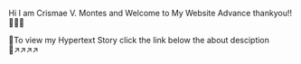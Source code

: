 Hi I am Crismae V. Montes and Welcome to My Website Advance thankyou!!🥰🏳️‍🌈

📌To view my Hypertext Story click the link below the about desciption 🔗↗️↗️↗️↗️
